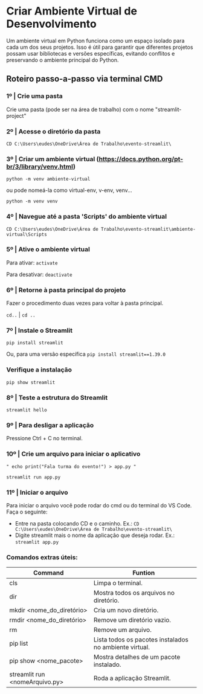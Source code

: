 # Criar Ambiente Virtual de Desenvolvimento

Um ambiente virtual em Python funciona como um espaço isolado para cada um dos seus projetos. 
Isso é útil para garantir que diferentes projetos possam usar bibliotecas e versões específicas, evitando conflitos e preservando o ambiente principal do Python.

## Roteiro passo-a-passo via terminal CMD

### 1º | Crie uma pasta 
Crie uma pasta (pode ser na área de trabalho) com o nome "streamlit-project"

### 2º | Acesse o diretório da pasta
`CD C:\Users\eudes\OneDrive\Área de Trabalho\evento-streamlit\`

### 3º | Criar um ambiente virtual (https://docs.python.org/pt-br/3/library/venv.html)

 `python -m venv ambiente-virtual` 
 
 ou pode nomeá-la como virtual-env, v-env, venv... 

`python -m venv venv` 

### 4º | Navegue até a pasta 'Scripts' do ambiente virtual
`CD C:\Users\eudes\OneDrive\Área de Trabalho\evento-streamlit\ambiente-virtual\Scripts`

### 5º | Ative o ambiente virtual
Para ativar: `activate`

Para desativar: `deactivate`

### 6º | Retorne à pasta principal do projeto
Fazer o procedimento duas vezes para voltar à pasta principal.

`cd..` | `cd ..`

### 7º | Instale o Streamlit
`pip install streamlit`

Ou, para uma versão específica `pip install streamlit==1.39.0`

### Verifique a instalação
`pip show streamlit`

### 8º | Teste a estrutura do Streamlit
`streamlit hello`

### 9º | Para desligar a aplicação
Pressione Ctrl + C no terminal.

### 10º | Crie um arquivo para iniciar o aplicativo

`" echo print("Fala turma do evento!") > app.py "`

`streamlit run app.py`

### 11º | Iniciar o arquivo

Para iniciar o arquivo você pode rodar do cmd ou do terminal do VS Code.
Faça o seguinte:

- Entre na pasta colocando CD e o caminho. Ex.: `CD C:\Users\eudes\OneDrive\Área de Trabalho\evento-streamlit\`
- Digite streamlit mais o nome da aplicação que deseja rodar. Ex.: `streamlit app.py`


### Comandos extras úteis:

Command | Funtion
--- | ---
cls | Limpa o terminal.
dir | Mostra todos os arquivos no diretório.
mkdir <nome_do_diretório> | Cria um novo diretório.
rmdir <nome_do_diretório> | Remove um diretório vazio.
rm <arquivo> | Remove um arquivo.
pip list | Lista todos os pacotes instalados no ambiente virtual.
pip show <nome_pacote> | Mostra detalhes de um pacote instalado.
streamlit run <nomeArquivo.py> | Roda a aplicação Streamlit.
